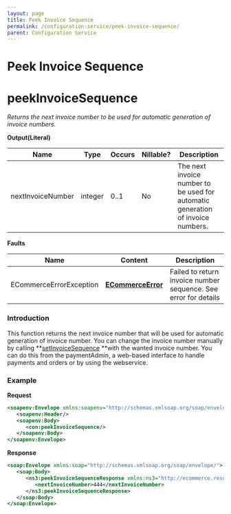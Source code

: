 ```yaml
---
layout: page
title: Peek Invoice Sequence
permalink: /configuration-service/peek-invoice-sequence/
parent: Configuration Service
---
```



# Peek Invoice Sequence 

# peekInvoiceSequence
*Returns the next invoice number to be used for automatic generation of
invoice numbers.*
  
**Output(Literal)**
  
| Name              | Type    | Occurs | Nillable? | Description                                                                     |
|-------------------|---------|--------|-----------|---------------------------------------------------------------------------------|
| nextInvoiceNumber | integer | 0..1   | No        | The next invoice number to be used for automatic generation of invoice numbers. |
  
  
**Faults**
  
| Name                    | Content                                             | Description                                                     |
|-------------------------|-----------------------------------------------------|-----------------------------------------------------------------|
| ECommerceErrorException | **[ECommerceError](ECommerceError_1475945.html)**   | Failed to return invoice number sequence. See error for details |
  
### Introduction

This function returns the next invoice number that will be used for
automatic generation of invoice number. You can change the invoice
number manually by calling
**[setInvoiceSequence](set-invoice-sequence) **with the
wanted invoice number. You can do this from
the paymentAdmin, a
web-based interface to handle payments and orders or by using the
webservice.

### Example

**Request**

```xml
<soapenv:Envelope xmlns:soapenv="http://schemas.xmlsoap.org/soap/envelope/" xmlns:con="http://ecommerce.resurs.com/v4/msg/configuration">
   <soapenv:Header/>
   <soapenv:Body>
      <con:peekInvoiceSequence/>
   </soapenv:Body>
</soapenv:Envelope>
```

**Response**
```xml
<soap:Envelope xmlns:soap="http://schemas.xmlsoap.org/soap/envelope/">
   <soap:Body>
      <ns3:peekInvoiceSequenceResponse xmlns:ns3="http://ecommerce.resurs.com/v4/msg/configuration" xmlns:ns2="http://ecommerce.resurs.com/v4/msg/exception">
         <nextInvoiceNumber>444</nextInvoiceNumber>
      </ns3:peekInvoiceSequenceResponse>
   </soap:Body>
</soap:Envelope>
```

